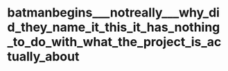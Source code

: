 # batmanbegins___notreally___why_did_they_name_it_this_it_has_nothing_to_do_with_what_the_project_is_actually_about

